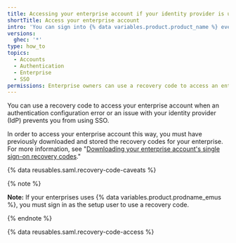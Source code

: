 ```yaml
---
title: Accessing your enterprise account if your identity provider is unavailable
shortTitle: Access your enterprise account
intro: 'You can sign into {% data variables.product.product_name %} even if your identity provider is unavailable by bypassing single sign-on (SSO) with a recovery code.'
versions:
  ghec: '*'
type: how_to
topics:
  - Accounts
  - Authentication
  - Enterprise
  - SSO
permissions: Enterprise owners can use a recovery code to access an enterprise account.
---
```


You can use a recovery code to access your enterprise account when an authentication configuration error or an issue with your identity provider (IdP) prevents you from using SSO. 

In order to access your enterprise account this way, you must have previously downloaded and stored the recovery codes for your enterprise. For more information, see "[Downloading your enterprise account's single sign-on recovery codes](/admin/identity-and-access-management/managing-recovery-codes-for-your-enterprise/downloading-your-enterprise-accounts-single-sign-on-recovery-codes)."

{% data reusables.saml.recovery-code-caveats %}

{% note %}

**Note:** If your enterprises uses {% data variables.product.prodname_emus %}, you must sign in as the setup user to use a recovery code.

{% endnote %}

{% data reusables.saml.recovery-code-access %}
